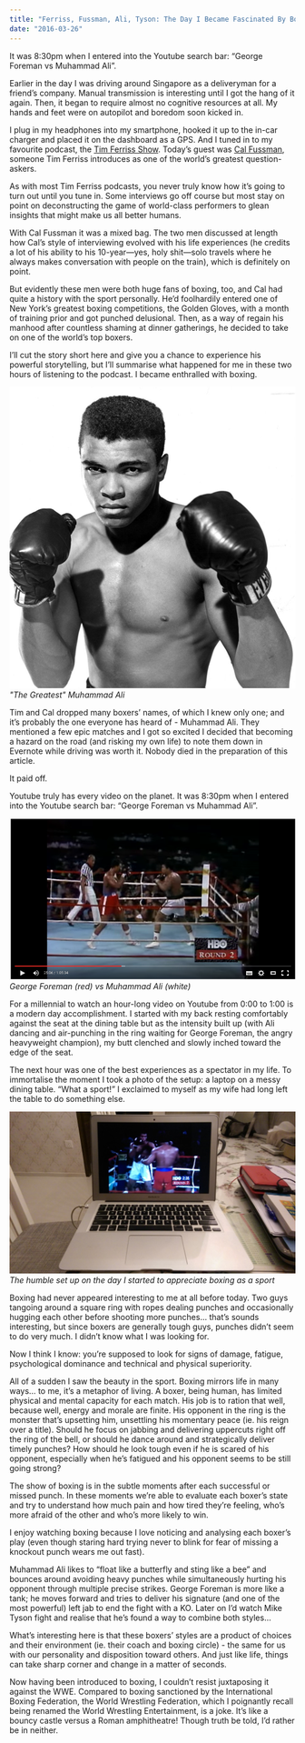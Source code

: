 ```yaml
---
title: "Ferriss, Fussman, Ali, Tyson: The Day I Became Fascinated By Boxing"
date: "2016-03-26"
---
```


It was 8:30pm when I entered into the Youtube search bar: “George Foreman vs Muhammad Ali”.

Earlier in the day I was driving around Singapore as a deliveryman for a friend’s company. Manual transmission is interesting until I got the hang of it again. Then, it began to require almost no cognitive resources at all. My hands and feet were on autopilot and boredom soon kicked in.

I plug in my headphones into my smartphone, hooked it up to the in-car charger and placed it on the dashboard as a GPS. And I tuned in to my favourite podcast, the [Tim Ferriss Show](http://fourhourworkweek.com/2016/03/11/the-interview-master-cal-fussman-and-the-power-of-listening/). Today’s guest was [Cal Fussman](https://twitter.com/calfussman), someone Tim Ferriss introduces as one of the world’s greatest question-askers.

As with most Tim Ferriss podcasts, you never truly know how it’s going to turn out until you tune in. Some interviews go off course but most stay on point on deconstructing the game of world-class performers to glean insights that might make us all better humans.

With Cal Fussman it was a mixed bag. The two men discussed at length how Cal’s style of interviewing evolved with his life experiences (he credits a lot of his ability to his 10-year—yes, holy shit—solo travels where he always makes conversation with people on the train), which is definitely on point.

But evidently these men were both huge fans of boxing, too, and Cal had quite a history with the sport personally. He’d foolhardily entered one of New York’s greatest boxing competitions, the Golden Gloves, with a month of training prior and got punched delusional. Then, as a way of regain his manhood after countless shaming at dinner gatherings, he decided to take on one of the world’s top boxers.

I’ll cut the story short here and give you a chance to experience his powerful storytelling, but I’ll summarise what happened for me in these two hours of listening to the podcast. I became enthralled with boxing.

!["The Greatest" Muhammad Ali](images/ali.jpg)
_"The Greatest" Muhammad Ali_

Tim and Cal dropped many boxers’ names, of which I knew only one; and it’s probably the one everyone has heard of - Muhammad Ali. They mentioned a few epic matches and I got so excited I decided that becoming a hazard on the road (and risking my own life) to note them down in Evernote while driving was worth it. Nobody died in the preparation of this article.

It paid off.

Youtube truly has every video on the planet. It was 8:30pm when I entered into the Youtube search bar: “George Foreman vs Muhammad Ali”.

![George Foreman (red) vs Muhammad Ali (white)](images/ali-vs-foreman.png)
_George Foreman (red) vs Muhammad Ali (white)_

For a millennial to watch an hour-long video on Youtube from 0:00 to 1:00 is a modern day accomplishment. I started with my back resting comfortably against the seat at the dining table but as the intensity built up (with Ali dancing and air-punching in the ring waiting for George Foreman, the angry heavyweight champion), my butt clenched and slowly inched toward the edge of the seat.

The next hour was one of the best experiences as a spectator in my life. To immortalise the moment I took a photo of the setup: a laptop on a messy dining table. “What a sport!” I exclaimed to myself as my wife had long left the table to do something else.

![The humble set up of the day I started to appreciate boxing as a sport](images/IMAG5874-1024x579.jpg)
_The humble set up on the day I started to appreciate boxing as a sport_

Boxing had never appeared interesting to me at all before today. Two guys tangoing around a square ring with ropes dealing punches and occasionally hugging each other before shooting more punches… that’s sounds interesting, but since boxers are generally tough guys, punches didn’t seem to do very much. I didn’t know what I was looking for.

Now I think I know: you’re supposed to look for signs of damage, fatigue, psychological dominance and technical and physical superiority.

All of a sudden I saw the beauty in the sport. Boxing mirrors life in many ways… to me, it’s a metaphor of living. A boxer, being human, has limited physical and mental capacity for each match. His job is to ration that well, because well, energy and morale are finite. His opponent in the ring is the monster that’s upsetting him, unsettling his momentary peace (ie. his reign over a title). Should he focus on jabbing and delivering uppercuts right off the ring of the bell, or should he dance around and strategically deliver timely punches? How should he look tough even if he is scared of his opponent, especially when he’s fatigued and his opponent seems to be still going strong?

The show of boxing is in the subtle moments after each successful or missed punch. In these moments we’re able to evaluate each boxer’s state and try to understand how much pain and how tired they’re feeling, who’s more afraid of the other and who’s more likely to win.

I enjoy watching boxing because I love noticing and analysing each boxer’s play (even though staring hard trying never to blink for fear of missing a knockout punch wears me out fast).

Muhammad Ali likes to “float like a butterfly and sting like a bee” and bounces around avoiding heavy punches while simultaneously hurting his opponent through multiple precise strikes. George Foreman is more like a tank; he moves forward and tries to deliver his signature (and one of the most powerful) left jab to end the fight with a KO. Later on I’d watch Mike Tyson fight and realise that he’s found a way to combine both styles…

What’s interesting here is that these boxers’ styles are a product of choices and their environment (ie. their coach and boxing circle) - the same for us with our personality and disposition toward others. And just like life, things can take sharp corner and change in a matter of seconds.

Now having been introduced to boxing, I couldn’t resist juxtaposing it against the WWE. Compared to boxing sanctioned by the International Boxing Federation, the World Wrestling Federation, which I poignantly recall being renamed the World Wrestling Entertainment, is a joke. It’s like a bouncy castle versus a Roman amphitheatre! Though truth be told, I’d rather be in neither.

